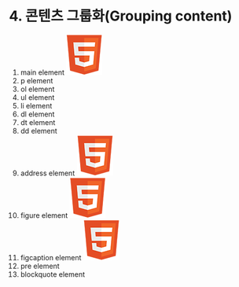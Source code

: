 # 4. 콘텐츠 그룹화\(Grouping content\)

1. main element ![](../.gitbook/assets/ico_html5.png) 
2. p element
3. ol element
4. ul element
5. li element
6. dl element
7. dt element
8. dd element
9. address element ![](../.gitbook/assets/ico_html5.png) 
10. figure element ![](../.gitbook/assets/ico_html5.png) 
11. figcaption element ![](../.gitbook/assets/ico_html5.png) 
12. pre element
13. blockquote element

